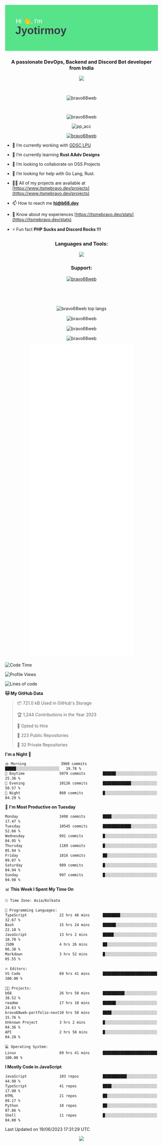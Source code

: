 <p align="center"><img src="header.png"></p>
<h3 align="center">A passionate DevOps, Backend and Discord Bot developer from India</h3>

<p align="center"><a href="https://discord.com/users/457039372009865226"><img src="https://lanyard-profile-readme.vercel.app/api/457039372009865226"></a></p>
                           
<br>
<p align="center"> <img src="https://komarev.com/ghpvc/?username=bravo68web&label=Profile%20views&color=0e75b6&style=flat" alt="bravo68web" /> </p>
<br>


<p align="center"><img src="https://github-profile-trophy.vercel.app/?username=bravo68web&theme=discord&column=3&row=2" alt="bravo68web" /> </p>
<p align="center"><img src="https://osu-embed.b68dev.xyz/pp_acc" alt="pp_acc" /> </p>

<p align="center"> <a href="https://twitter.com/bravo68web" target="blank"><img src="https://img.shields.io/twitter/follow/bravo68web?logo=twitter&style=for-the-badge" alt="bravo68web" /></a> </p>

- 🔭 I’m currently working with [GDSC LPU](https://gdsclpu.live/)

- 🌱 I’m currently learning **Rust AAdv Designs**

- 👯 I’m looking to collaborate on OSS Projects

- 🤝 I’m looking for help with Go Lang, Rust.

- 👨‍💻 All of my projects are available at [https://www.itsmebravo.dev/projects](https://www.itsmebravo.dev/projects)

<!-- - 💬 Ask me about **DF Techs** -->

- 📫 How to reach me **hi@b68.dev**

- 📄 Know about my experiences [https://itsmebravo.dev/stats](https://itsmebravo.dev/stats)

- ⚡ Fun fact **PHP Sucks and Discord Rocks !!!**

<h3 align="center">Languages and Tools:</h3>
<p align="center"> 
<img src="https://skillicons.dev/icons?i=aws,bash,c,cs,cpp,cloudflare,css,dart,devto,discord,bots,docker,electron,ember,emotion,express,fastapi,figma,firebase,flask,gcp,git,github,githubactions,go,gitlab,graphql,heroku,html,ai,ipfs,js,jest,linux,md,mastodon,mongodb,neovim,netlify,nextjs,nginx,nodejs,postgres,postman,powershell,py,react,redis,regex,replit,rocket,rust,sqlite,mysql,stackoverflow,styledcomponents,supabase,sentry,solidity,svg,tailwind,tauri,twitter,ts,unity,v,vercel,vim,vite,wasm,webpack,workers&perline=8&theme=dark" />
</p>

<h3 align="center">Support:</h3>
<p align="center"><a href="https://www.buymeacoffee.com/bravo68web"> <img align="center" src="https://cdn.buymeacoffee.com/buttons/v2/default-yellow.png" height="50" width="210" alt="bravo68web" /></a></p><br><br>
<br>

<p align="center"> <img align="center" src="https://github-readme-stats-sync.vercel.app/api/top-langs?username=bravo68web&count_private=true&show_icons=true&theme=radical&border_radius=10&&langs_count=10&layout=compact" alt="bravo68web top langs" /></p>

<p align="center"> <img align="center" src="https://github-readme-stats-sync.vercel.app/api?username=bravo68web&count_private=true&show_icons=true&theme=radical&border_radius=10" alt="bravo68web" /></p>

<p align="center"> <img align="center" src="https://github-readme-streak-stats.herokuapp.com?user=bravo68web&theme=dracula&hide_border=true" alt="bravo68web" /></p>

<p align="center"> <img align="center" src="https://github-readme-stats-sync.vercel.app/api/wakatime?username=bravo68web&count_private=true&show_icons=true&theme=aura_dark&border_radius=10&&langs_count=10&layout=compact&range=last_7_days" alt="bravo68web" /></p>

<p align="center"><img src="https://raw.githubusercontent.com/BRAVO68WEB/BRAVO68WEB/master/github-metrics.svg"></p>

<!--START_SECTION:waka-->
![Code Time](http://img.shields.io/badge/Code%20Time-4%2C939%20hrs%2058%20mins-blue)

![Profile Views](http://img.shields.io/badge/Profile%20Views-22-blue)

![Lines of code](https://img.shields.io/badge/From%20Hello%20World%20I%27ve%20Written-59.5%20million%20lines%20of%20code-blue)

**🐱 My GitHub Data** 

> 📦 721.0 kB Used in GitHub's Storage 
 > 
> 🏆 1,244 Contributions in the Year 2023
 > 
> 💼 Opted to Hire
 > 
> 📜 223 Public Repositories 
 > 
> 🔑 32 Private Repositories 
 > 
**I'm a Night 🦉** 

```text
🌞 Morning                3960 commits        █████░░░░░░░░░░░░░░░░░░░░   19.78 % 
🌆 Daytime                5079 commits        ██████░░░░░░░░░░░░░░░░░░░   25.36 % 
🌃 Evening                10126 commits       █████████████░░░░░░░░░░░░   50.57 % 
🌙 Night                  860 commits         █░░░░░░░░░░░░░░░░░░░░░░░░   04.29 % 
```
📅 **I'm Most Productive on Tuesday** 

```text
Monday                   3498 commits        ████░░░░░░░░░░░░░░░░░░░░░   17.47 % 
Tuesday                  10545 commits       █████████████░░░░░░░░░░░░   52.66 % 
Wednesday                991 commits         █░░░░░░░░░░░░░░░░░░░░░░░░   04.95 % 
Thursday                 1189 commits        █░░░░░░░░░░░░░░░░░░░░░░░░   05.94 % 
Friday                   1816 commits        ██░░░░░░░░░░░░░░░░░░░░░░░   09.07 % 
Saturday                 989 commits         █░░░░░░░░░░░░░░░░░░░░░░░░   04.94 % 
Sunday                   997 commits         █░░░░░░░░░░░░░░░░░░░░░░░░   04.98 % 
```


📊 **This Week I Spent My Time On** 

```text
🕑︎ Time Zone: Asia/Kolkata

💬 Programming Languages: 
TypeScript               22 hrs 46 mins      ████████░░░░░░░░░░░░░░░░░   32.67 % 
Bash                     15 hrs 24 mins      ██████░░░░░░░░░░░░░░░░░░░   22.10 % 
JavaScript               13 hrs 2 mins       █████░░░░░░░░░░░░░░░░░░░░   18.70 % 
JSON                     4 hrs 26 mins       ██░░░░░░░░░░░░░░░░░░░░░░░   06.38 % 
Markdown                 3 hrs 52 mins       █░░░░░░░░░░░░░░░░░░░░░░░░   05.55 % 

🔥 Editors: 
VS Code                  69 hrs 41 mins      █████████████████████████   100.00 % 

🐱‍💻 Projects: 
b68                      26 hrs 50 mins      ██████████░░░░░░░░░░░░░░░   38.52 % 
readme                   17 hrs 10 mins      ██████░░░░░░░░░░░░░░░░░░░   24.63 % 
bravo68web-portfolio-next10 hrs 58 mins      ████░░░░░░░░░░░░░░░░░░░░░   15.76 % 
Unknown Project          3 hrs 2 mins        █░░░░░░░░░░░░░░░░░░░░░░░░   04.36 % 
API                      2 hrs 58 mins       █░░░░░░░░░░░░░░░░░░░░░░░░   04.28 % 

💻 Operating System: 
Linux                    69 hrs 41 mins      █████████████████████████   100.00 % 
```

**I Mostly Code in JavaScript** 

```text
JavaScript               103 repos           ███████████░░░░░░░░░░░░░░   44.98 % 
TypeScript               41 repos            ████░░░░░░░░░░░░░░░░░░░░░   17.90 % 
HTML                     21 repos            ██░░░░░░░░░░░░░░░░░░░░░░░   09.17 % 
Python                   18 repos            ██░░░░░░░░░░░░░░░░░░░░░░░   07.86 % 
Shell                    11 repos            █░░░░░░░░░░░░░░░░░░░░░░░░   04.80 % 
```




 Last Updated on 19/06/2023 17:31:29 UTC
<!--END_SECTION:waka-->

<p align="center"><img src="https://bravo68web.me/images/header_.png"></p>


